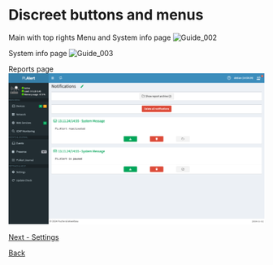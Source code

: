 # Discreet buttons and menus
<!--- --------------------------------------------------------------------- --->


Main with top rights Menu and System info page
![Guide_002][Guide_002] 

System info page
![Guide_003][Guide_003] 

Reports page
![Guide_004][Guide_004] 

[Next - Settings](https://github.com/leiweibau/docs/guide/002.md)

[Back](https://github.com/leiweibau/Pi.Alert)

[Guide_002]:             https://raw.githubusercontent.com/leiweibau/Pi.Alert/assets/guide_002.png         "Guide_002"
[Guide_003]:             https://raw.githubusercontent.com/leiweibau/Pi.Alert/assets/guide_003.png         "Guide_003"
[Guide_004]:             https://raw.githubusercontent.com/leiweibau/Pi.Alert/assets/guide_004.png         "Guide_004"
